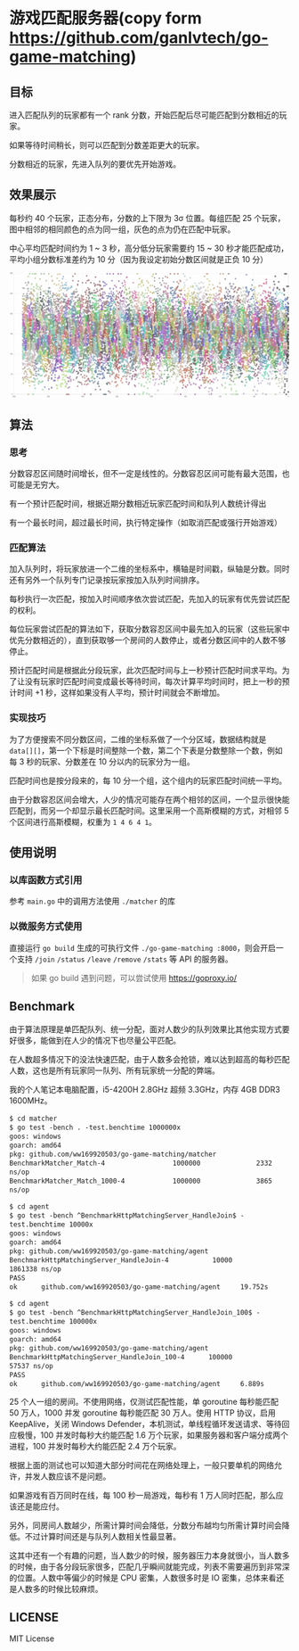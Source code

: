 # 游戏匹配服务器(copy form https://github.com/ganlvtech/go-game-matching)

## 目标 

进入匹配队列的玩家都有一个 rank 分数，开始匹配后尽可能匹配到分数相近的玩家。

如果等待时间稍长，则可以匹配到分数差距更大的玩家。

分数相近的玩家，先进入队列的要优先开始游戏。

## 效果展示

每秒约 40 个玩家，正态分布，分数的上下限为 3σ 位置。每组匹配 25 个玩家，图中相邻的相同颜色的点为同一组，灰色的点为仍在匹配中玩家。

中心平均匹配时间约为 1 ~ 3 秒，高分低分玩家需要约 15 ~ 30 秒才能匹配成功，平均小组分数标准差约为 10 分（因为我设定初始分数区间就是正负 10 分）

![玩家分布](./screenshots/player_distribute.jpg)

## 算法

### 思考

分数容忍区间随时间增长，但不一定是线性的。分数容忍区间可能有最大范围，也可能是无穷大。

有一个预计匹配时间，根据近期分数相近玩家匹配时间和队列人数统计得出

有一个最长时间，超过最长时间，执行特定操作（如取消匹配或强行开始游戏）

### 匹配算法

加入队列时，将玩家放进一个二维的坐标系中，横轴是时间戳，纵轴是分数。同时还有另外一个队列专门记录按玩家按加入队列时间排序。

每秒执行一次匹配，按加入时间顺序依次尝试匹配，先加入的玩家有优先尝试匹配的权利。

每位玩家尝试匹配的算法如下，获取分数容忍区间中最先加入的玩家（这些玩家中优先分数相近的），直到获取够一个房间的人数停止，或者分数区间中的人数不够停止。

预计匹配时间是根据此分段玩家，此次匹配时间与上一秒预计匹配时间求平均。为了让没有玩家时匹配时间变成最长等待时间，每次计算平均时间时，把上一秒的预计时间 +1 秒，这样如果没有人平均，预计时间就会不断增加。

### 实现技巧

为了方便搜索不同分数区间，二维的坐标系做了一个分区域，数据结构就是 `data[][]`，第一个下标是时间整除一个数，第二个下表是分数整除一个数，例如每 3 秒的玩家、分数差在 10 分以内的玩家分为一组。

匹配时间也是按分段来的，每 10 分一个组，这个组内的玩家匹配时间统一平均。

由于分数容忍区间会增大，人少的情况可能存在两个相邻的区间，一个显示很快能匹配到，而另一个却显示最长匹配时间。这里采用一个高斯模糊的方式，对相邻 5 个区间进行高斯模糊，权重为 `1 4 6 4 1`。

## 使用说明

### 以库函数方式引用

参考 `main.go` 中的调用方法使用 `./matcher` 的库
 
### 以微服务方式使用

直接运行 `go build` 生成的可执行文件 `./go-game-matching :8000`，则会开启一个支持 `/join` `/status` `/leave` `/remove` `/stats` 等 API 的服务器。

> 如果 go build 遇到问题，可以尝试使用 <https://goproxy.io/>

## Benchmark

由于算法原理是单匹配队列、统一分配，面对人数少的队列效果比其他实现方式要好很多，能做到在人少的情况下也尽量公平匹配。

在人数超多情况下的没法快速匹配，由于人数多会抢锁，难以达到超高的每秒匹配人数，这也是所有玩家同一队列、所有玩家统一分配的弊端。

我的个人笔记本电脑配置，i5-4200H 2.8GHz 超频 3.3GHz，内存 4GB DDR3 1600MHz。

```
$ cd matcher
$ go test -bench . -test.benchtime 1000000x
goos: windows
goarch: amd64
pkg: github.com/ww169920503/go-game-matching/matcher
BenchmarkMatcher_Match-4                 1000000              2332 ns/op
BenchmarkMatcher_Match_1000-4            1000000              3865 ns/op
```

```
$ cd agent
$ go test -bench ^BenchmarkHttpMatchingServer_HandleJoin$ -test.benchtime 10000x
goos: windows
goarch: amd64
pkg: github.com/ww169920503/go-game-matching/agent
BenchmarkHttpMatchingServer_HandleJoin-4           10000           1861338 ns/op
PASS
ok      github.com/ww169920503/go-game-matching/agent     19.752s
```

```
$ cd agent
$ go test -bench ^BenchmarkHttpMatchingServer_HandleJoin_100$ -test.benchtime 100000x
goos: windows
goarch: amd64
pkg: github.com/ww169920503/go-game-matching/agent
BenchmarkHttpMatchingServer_HandleJoin_100-4      100000             57537 ns/op
PASS
ok      github.com/ww169920503/go-game-matching/agent     6.889s
```

25 个人一组的房间。不使用网络，仅测试匹配性能，单 goroutine 每秒能匹配 50 万人，1000 并发 goroutine 每秒能匹配 30 万人。使用 HTTP 协议，启用 KeepAlive，关闭 Windows Defender，本机测试，单线程循环发送请求、等待回应极慢，100 并发时每秒大约能匹配 1.6 万个玩家，如果服务器和客户端分成两个进程，100 并发时每秒大约能匹配 2.4 万个玩家。

根据上面的测试也可以知道大部分时间花在网络处理上，一般只要单机的网络允许，并发人数应该不是问题。

如果游戏有百万同时在线，每 100 秒一局游戏，每秒有 1 万人同时匹配，那么应该还是能应付。

另外，同房间人数越少，所需计算时间会降低，分数分布越均匀所需计算时间会降低。不过计算时间还是与队列人数相关性最显著。

这其中还有一个有趣的问题，当人数少的时候，服务器压力本身就很小，当人数多的时候，由于各分段玩家很多，匹配几乎瞬间就能完成，列表不需要遍历到非常深的位置。人数中等偏少的时候是 CPU 密集，人数很多时是 IO 密集，总体来看还是人数多的时候比较麻烦。

## LICENSE

MIT License
